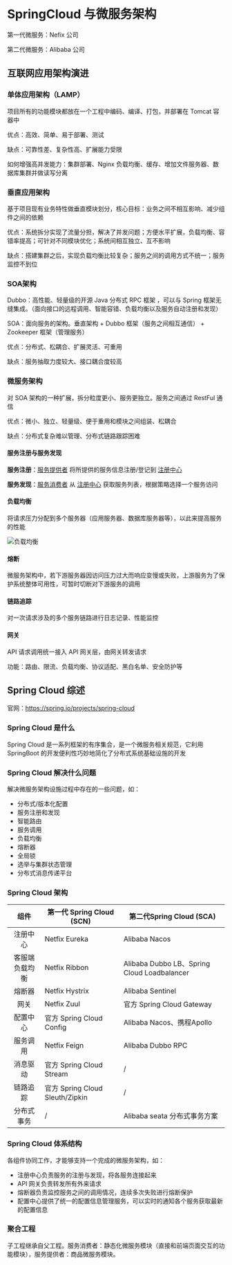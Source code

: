 # SpringCloud 与微服务架构

第一代微服务：Nefix 公司

第二代微服务：Alibaba 公司

## 互联网应用架构演进

### 单体应用架构（LAMP）

项目所有的功能模块都放在一个工程中编码、编译、打包，并部署在 Tomcat 容器中

优点：高效、简单、易于部署、测试

缺点：可靠性差、复杂性高、扩展能力受限

如何增强高并发能力：集群部署、Nginx 负载均衡、缓存、增加文件服务器、数据库集群并做读写分离

### 垂直应用架构

基于项目现有业务特性做垂直模块划分，核心目标：业务之间不相互影响、减少组件之间的依赖

优点：系统拆分实现了流量分担，解决了并发问题；方便水平扩展，负载均衡、容错率提高；可针对不同模块优化；系统间相互独立、互不影响

缺点：搭建集群之后，实现负载均衡比较复杂；服务之间的调用方式不统一；服务监控不到位

### SOA架构

Dubbo：高性能、轻量级的开源 Java 分布式 RPC 框架 ，可以与 Spring 框架无缝集成。（面向接口的远程调用、智能容错、负载均衡以及服务自动注册和发现）

SOA：面向服务的架构。垂直架构 + Dubbo 框架（服务之间相互通信） + Zookeeper 框架（管理服务）

优点：分布式、松耦合、扩展灵活、可重用

缺点：服务抽取力度较大、接口耦合度较高

### 微服务架构

对 SOA 架构的一种扩展，拆分粒度更小、服务更独立。服务之间通过 RestFul 通信

优点：微小、独立、轻量级、便于重用和模块之间组装、松耦合

缺点：分布式复杂难以管理、分布式链路跟踪困难

#### 服务注册与服务发现

**服务注册**：<u>服务提供者</u> 将所提供的服务信息注册/登记到 <u>注册中心</u>

**服务发现**：<u>服务消费者</u> 从 <u>注册中心</u> 获取服务列表，根据策略选择一个服务访问

#### 负载均衡

将请求压力分配到多个服务器（应用服务器、数据库服务器等），以此来提高服务的性能

![负载均衡](https://aijishu.com/img/bVbdF)

#### 熔断

微服务架构中，若下游服务器因访问压力过大而响应变慢或失败，上游服务为了保护系统整体可用性，可暂时切断对下游服务的调用

#### 链路追踪

对一次请求涉及的多个服务链路进行日志记录、性能监控

#### 网关

API 请求调用统一接入 API 网关层，由网关转发请求

功能：路由、限流、负载均衡、协议适配、黑白名单、安全防护等

## Spring Cloud 综述

官网：https://spring.io/projects/spring-cloud

### Spring Cloud 是什么

Spring Cloud 是一系列框架的有序集合，是一个微服务相关规范，它利用 SpringBoot 的开发便利性巧妙地简化了分布式系统基础设施的开发

### Spring Cloud 解决什么问题

解决微服务架构设施过程中存在的一些问题，如：

- 分布式/版本化配置
- 服务注册和发现
- 智能路由
- 服务调用
- 负载均衡
- 熔断器
- 全局锁
- 选举与集群状态管理
- 分布式消息传递平台

### Spring Cloud 架构

|      组件      | 第一代 Spring Cloud (SCN)       | 第二代Spring Cloud (SCA)                    |
| :------------: | ------------------------------- | ------------------------------------------- |
|    注册中心    | Netfix Eureka                   | Alibaba Nacos                               |
| 客服端负载均衡 | Netfix Ribbon                   | Alibaba Dubbo LB、Spring Cloud Loadbalancer |
|     熔断器     | Netfix Hystrix                  | Alibaba Sentinel                            |
|      网关      | Netfix Zuul                     | 官方 Spring Cloud Gateway                   |
|    配置中心    | 官方 Spring Cloud Config        | Alibaba Nacos、携程Apollo                   |
|    服务调用    | Netfix Feign                    | Alibaba Dubbo RPC                           |
|    消息驱动    | 官方 Spring Cloud Stream        | /                                           |
|    链路追踪    | 官方 Spring Cloud Sleuth/Zipkin | /                                           |
|   分布式事务   | /                               | Alibaba seata 分布式事务方案                |

### Spring Cloud 体系结构

各组件协同工作，才能够支持一个完成的微服务架构，如：

- 注册中心负责服务的注册与发现，将各服务连接起来
- API 网关负责转发所有外来请求
- 熔断器负责监控服务之间的调用情况，连续多次失败进行熔断保护
- 配置中心提供了统一的配置信息管理服务，可以实时的通知各个服务获取最新的配置信息

### 聚合工程

子工程继承自父工程。服务消费者：静态化微服务模块（直接和前端页面交互的功能模块），服务提供者：商品微服务模块。